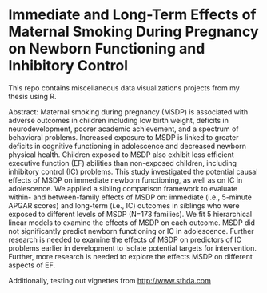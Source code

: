 # Immediate and Long-Term Effects of Maternal Smoking During Pregnancy on Newborn Functioning and Inhibitory Control
This repo contains miscellaneous data visualizations projects from my thesis using R.

Abstract: Maternal smoking during pregnancy (MSDP) is associated with adverse outcomes in children including low birth weight, deficits in neurodevelopment, poorer academic achievement, and a spectrum of behavioral problems. Increased exposure to MSDP is linked to greater deficits in cognitive functioning in adolescence and decreased newborn physical health. Children exposed to MSDP also exhibit less efficient executive function (EF) abilities than non-exposed children, including inhibitory control (IC) problems. This study investigated the potential causal effects of MSDP on immediate newborn functioning, as well as on IC in adolescence. We applied a sibling comparison framework to evaluate within- and between-family effects of MSDP on: immediate (i.e., 5-minute APGAR scores) and long-term (i.e., IC) outcomes in siblings who were exposed to different levels of MSDP (N=173 families). We fit 5 hierarchical linear models to examine the effects of MSDP on each outcome. MSDP did not significantly predict newborn functioning or IC in adolescence. Further research is needed to examine the effects of MSDP on predictors of IC problems earlier in development to isolate potential targets for intervention. Further, more research is needed to explore the effects MSDP on different aspects of EF. 

Additionally, testing out vignettes from http://www.sthda.com
